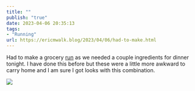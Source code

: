 ```yaml
---
title: ""
publish: "true"
date: 2023-04-06 20:35:13
tags:
- "Running"
url: https://ericmwalk.blog/2023/04/06/had-to-make.html
---
```

Had to make a grocery [run](http://www.strava.com/activities/8845501710) as we needed a couple ingredients for dinner tonight. I have done this before but these were a little more awkward to carry home and I am sure I got looks with this combination.

![](https://ericmwalk.blog/uploads/2023/70138421ed.jpg)